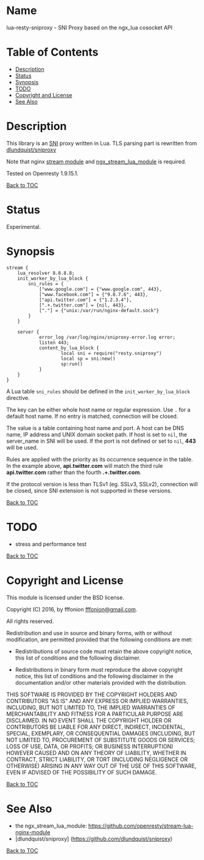 Name
====

lua-resty-sniproxy - SNI Proxy based on the ngx_lua cosocket API

Table of Contents
=================

- [Description](#description)
- [Status](#status)
- [Synopsis](#synopsis)
- [TODO](#todo)
- [Copyright and License](#copyright-and-license)
- [See Also](#see-also)


Description
===========

This library is an [SNI](https://en.wikipedia.org/wiki/Server_Name_Indication) proxy written in Lua. TLS parsing part is rewritten from [dlundquist/sniproxy](https://github.com/dlundquist/sniproxy)

Note that nginx [stream module](https://nginx.org/en/docs/stream/ngx_stream_core_module.html) and [ngx_stream_lua_module](https://github.com/openresty/stream-lua-nginx-module) is required.

Tested on Openresty 1.9.15.1.

[Back to TOC](#table-of-contents)

Status
========

Experimental.

Synopsis
========


```
stream {
    lua_resolver 8.8.8.8;
    init_worker_by_lua_block {
        sni_rules = { 
            ["www.google.com"] = {"www.google.com", 443},
            ["www.facebook.com"] = {"9.8.7.6", 443},
            ["api.twitter.com"] = {"1.2.3.4"},
            [".+.twitter.com"] = {nil, 443},
            ["."] = {"unix:/var/run/nginx-default.sock"}
        }   
    }

    server {
            error_log /var/log/nginx/sniproxy-error.log error;
            listen 443;
            content_by_lua_block {
                    local sni = require("resty.sniproxy")
                    local sp = sni:new()
                    sp:run()
            }   
    }
}
```

A Lua table `sni_rules` should be defined in the `init_worker_by_lua_block` directive.

The key can be either whole host name or regular expression. Use `.` for a default host name. If no entry is matched, connection will be closed.

The value is a table containing host name and port. A host can be DNS name, IP address and UNIX domain socket path. If host is set to `nil`, the server_name in SNI will be used. If the port is not defined or set to `nil`, **443** will be used.

Rules are applied with the priority as its occurrence sequence in the table. In the example above, **api.twitter.com** will match the third rule **api.twitter.com** rather than the fourth **.+.twitter.com**.

If the protocol version is less than TLSv1 (eg. SSLv3, SSLv2), connection will be closed, since SNI extension is not supported in these versions.

[Back to TOC](#table-of-contents)


TODO
====

- stress and performance test

[Back to TOC](#table-of-contents)


Copyright and License
=====================

This module is licensed under the BSD license.

Copyright (C) 2016, by fffonion <fffonion@gmail.com>.

All rights reserved.

Redistribution and use in source and binary forms, with or without modification, are permitted provided that the following conditions are met:

* Redistributions of source code must retain the above copyright notice, this list of conditions and the following disclaimer.

* Redistributions in binary form must reproduce the above copyright notice, this list of conditions and the following disclaimer in the documentation and/or other materials provided with the distribution.

THIS SOFTWARE IS PROVIDED BY THE COPYRIGHT HOLDERS AND CONTRIBUTORS "AS IS" AND ANY EXPRESS OR IMPLIED WARRANTIES, INCLUDING, BUT NOT LIMITED TO, THE IMPLIED WARRANTIES OF MERCHANTABILITY AND FITNESS FOR A PARTICULAR PURPOSE ARE DISCLAIMED. IN NO EVENT SHALL THE COPYRIGHT HOLDER OR CONTRIBUTORS BE LIABLE FOR ANY DIRECT, INDIRECT, INCIDENTAL, SPECIAL, EXEMPLARY, OR CONSEQUENTIAL DAMAGES (INCLUDING, BUT NOT LIMITED TO, PROCUREMENT OF SUBSTITUTE GOODS OR SERVICES; LOSS OF USE, DATA, OR PROFITS; OR BUSINESS INTERRUPTION) HOWEVER CAUSED AND ON ANY THEORY OF LIABILITY, WHETHER IN CONTRACT, STRICT LIABILITY, OR TORT (INCLUDING NEGLIGENCE OR OTHERWISE) ARISING IN ANY WAY OUT OF THE USE OF THIS SOFTWARE, EVEN IF ADVISED OF THE POSSIBILITY OF SUCH DAMAGE.

[Back to TOC](#table-of-contents)

See Also
========
* the ngx_stream_lua_module: https://github.com/openresty/stream-lua-nginx-module
* [dlundquist/sniproxy] (https://github.com/dlundquist/sniproxy)

[Back to TOC](#table-of-contents)